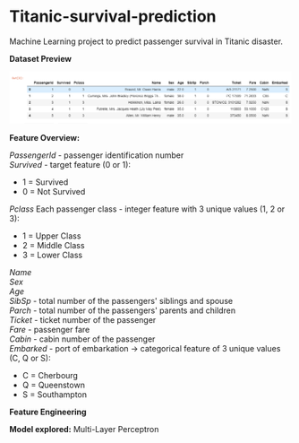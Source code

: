 # Titanic-survival-prediction

Machine Learning project to predict passenger survival in Titanic disaster.

**Dataset Preview**

<img src="https://github.com/franciscocms/Titanic-survival-prediction/blob/master/images/df_head.png" width=800>

**Feature Overview:**

*PassengerId* - passenger identification number\
*Survived* - target feature (0 or 1):
* 1 = Survived
* 0 = Not Survived

*Pclass* Each passenger class - integer feature with 3 unique values (1, 2 or 3):
* 1 = Upper Class
* 2 = Middle Class
* 3 = Lower Class


*Name*\
*Sex*\
*Age*\
*SibSp* - total number of the passengers' siblings and spouse\
*Parch* - total number of the passengers' parents and children\
*Ticket* - ticket number of the passenger\
*Fare* - passenger fare\
*Cabin* - cabin number of the passenger\
*Embarked* - port of embarkation -> categorical feature of 3 unique values (C, Q or S):
* C = Cherbourg
* Q = Queenstown
* S = Southampton


**Feature Engineering**


**Model explored:** Multi-Layer Perceptron
